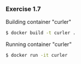 ### Exercise 1.7

Building container "curler"
```bash
$ docker build -t curler .
```

Running container "curler"
```bash
$ docker run -it curler
```
